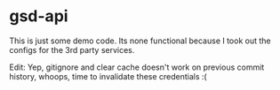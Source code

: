 # gsd-api
This is just some demo code. Its none functional because I took out the configs for the 3rd party services.

Edit: Yep, gitignore and clear cache doesn't work on previous commit history, whoops, time to invalidate these credentials :(
